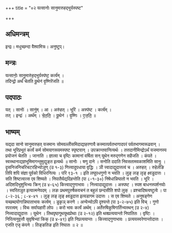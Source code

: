 +++
title = "०२ यत्सानोः सानुमारुहद्भूर्यस्पष्ट"

+++
## अधिमन्त्रम्
इन्द्रः। मधुच्छन्दा वैश्वामित्रः। अनुष्टुप्।

## मन्त्रः
यत्सानोः॒ सानु॒मारु॑ह॒द्भूर्यस्प॑ष्ट॒ कर्त्व॑म् ।  
तदिन्द्रो॒ अर्थं॑ चेतति यू॒थेन॑ वृ॒ष्णिरे॑जति ॥

## पदपाठः
यत् । सानोः॑ । सानु॑म् । आ । अरु॑हत् । भूरि॑ । अस्प॑ष्ट । कर्त्व॑म् ।  
तत् । इन्द्रः॑ । अर्थ॑म् । चे॒त॒ति॒ । यू॒थेन॑ । वृ॒ष्णिः । ए॒ज॒ति॒ ॥

## भाष्यम्
यद्यदा सानो सानुमारुहत् यजमानः सोमवल्लीसमिदाद्याहरणायै कस्मात्पर्वतभागादपरं पर्वतभागमारूढवान् । तथा भूरिप्रभूतं कर्त्वं कर्म सोमयागरूपमस्पष्ट स्पृष्टवान् । उपक्रान्तवानित्यर्थः । तत्तदानीमिन्द्रोऽर्थं यजमानस्य प्रयोजनं चेतति । जानाति । ज्ञात्वा च वृष्टिः कामानां वर्षिता सन् यूथेन मरुद्गणेन सहैजति । कंपते । स्वस्थानाद्यज्ञभूमिमागन्तुमुद्युङ्त इत्यर्थः ॥ सानोः । षणु दाने । सनोति ददाति निवसतामवकाशमिति सानुः । दृसनिजनिचरिचटरहिभ्योञुण् (उ १-३) णित्त्वादुपधाया वृद्धिः । ञी त्त्वादाद्युदात्तत्वं च । अरुहत् । रुहेर्लङि तिपि शपि संज्ञा पूर्वको विधिरनित्यः । परि ९३-१ । इति लघूपधगुणो न भवति । लुङ् लङ् लृङ् क्ष्वडुदात्तः । सति शिष्टत्वात्स एव शिष्यते । निपातैर्यद्यदिहन्तेति (पा ८-१-३०) निषेधान्निघातो न भवति । भूरि । अदिशदिभूशुभिभ्यः क्रिन् (उ ४-६५) कित्त्वाद्गुणाभावः । नित्त्वादाद्युदात्तः । अस्पष्ट । स्पश बाधनस्पर्शनयोः । स्वरितञुत इत्यात्मनेपदम् । लङः प्रथमपुरुषैकवचनं त बहुलं छन्दसीति शपो लुक् । व्रश्चादिषत्वष्टुत्वे । पा ८-२-३६ ; ८-४-४१ । लुङ् लङ् लृङ् क्ष्वडुदात्त इत्यडागम उदात्तः । स एव शिष्यते । अनुषङ्गेण यच्छब्दयोगान्निघाताभावः कर्त्वम् । डुकृञ् करणे । अन्येभ्योऽपि दृश्यन्ते (पा ३-२-७५) इति विच् । गुणो रपरत्वम् । विचः सर्वापहारी लोपः । करो भावः कर्त्वं अर्थम् । अर्तेरुषिकुषिगार्तिभ्यस्थन् (उ २-४) नित्त्वादाद्युदात्तः । यूथेन । तिथपृष्ठगूथयूथप्रोथाः (उ २-१२) इति थक्प्रत्ययान्तो निपातितः । वृष्टिः । निरित्यनुवृत्तौ सृवृषिभ्यां किक् (उ ४-४९) इति निप्रत्ययान्तः । कित्त्वाद्गुणाभावः । प्रत्ययस्वरेणान्तोदात्तः । एजति एजृ कंपने । तिङ्ङतिङ इति निघातः ॥ २ ॥